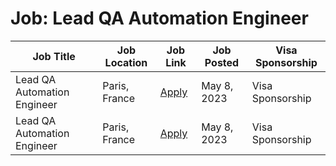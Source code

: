 # Job: Lead QA Automation Engineer

| Job Title | Job Location | Job Link | Job Posted | Visa Sponsorship |
| --- | --- | --- | --- | --- |
| Lead QA Automation Engineer | Paris, France | [Apply](https://jobs.eu.lever.co/diabolocom/5c9fcb4f-d123-41f5-860d-d4cc622403f7) | May 8, 2023 | Visa Sponsorship |
| Lead QA Automation Engineer | Paris, France | [Apply](https://jobs.eu.lever.co/diabolocom/5c9fcb4f-d123-41f5-860d-d4cc622403f7) | May 8, 2023 | Visa Sponsorship |
